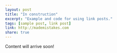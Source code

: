 ```yaml
---
layout: post
title: "In construction"
excerpt: "Example and code for using link posts."
tags: [sample post, link post]
link: http://mademistakes.com  
share: true
---
```


Content will arrive soon!
